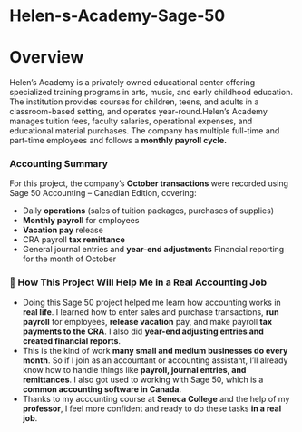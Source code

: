 # Helen-s-Academy-Sage-50

# Overview
Helen’s Academy is a privately owned educational center offering specialized training programs in arts, music, and early childhood education. The institution provides courses for children, teens, and adults in a classroom-based setting, and operates year-round.Helen’s Academy manages tuition fees, faculty salaries, operational expenses, and educational material purchases. The company has multiple full-time and part-time employees and follows a **monthly payroll cycle.**

### Accounting Summary 
For this project, the company’s **October transactions** were recorded using Sage 50 Accounting – Canadian Edition, covering:

- Daily **operations** (sales of tuition packages, purchases of supplies)
- **Monthly payroll** for employees
- **Vacation pay** release
- CRA payroll **tax remittance**
- General journal entries and **year-end adjustments** Financial reporting for the month of October

 ### 💼 How This Project Will Help Me in a Real Accounting Job
 
- Doing this Sage 50 project helped me learn how accounting works in **real life**. I learned how to enter sales and purchase transactions, **run payroll** for employees, **release vacation** pay, and make payroll **tax payments to the CRA**. I also did **year-end adjusting entries and created financial reports**.
- This is the kind of work **many small and medium businesses do every month**. So if I join as an accountant or accounting assistant, I’ll already know how to handle things like **payroll, journal entries, and remittances**. I also got used to working with Sage 50, which is a **common accounting software in Canada**.
- Thanks to my accounting course at **Seneca College** and the help of my **professor**, I feel more confident and ready to do these tasks **in a real job**.





